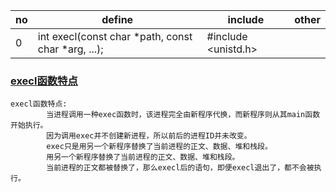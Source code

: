|no|define|include|other|
|--|--|--|--|
|0|int execl(const char *path, const char *arg, ...);|#include <unistd.h>||

### [execl函数特点](https://blog.csdn.net/hongkangwl/article/details/21341971)
```
execl函数特点:
        当进程调用一种exec函数时，该进程完全由新程序代换，而新程序则从其main函数开始执行。
        因为调用exec并不创建新进程，所以前后的进程ID并未改变。
        exec只是用另一个新程序替换了当前进程的正文、数据、堆和栈段。
        用另一个新程序替换了当前进程的正文、数据、堆和栈段。
        当前进程的正文都被替换了，那么execl后的语句，即便execl退出了，都不会被执行。
```
